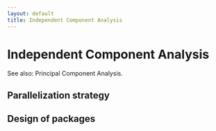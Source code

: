 ```yaml
---
layout: default
title: Independent Component Analysis
---
```


<a name="IndependentComponentAnalysis-IndependentComponentAnalysis"></a>
# Independent Component Analysis

See also: Principal Component Analysis.

<a name="IndependentComponentAnalysis-Parallelizationstrategy"></a>
## Parallelization strategy

<a name="IndependentComponentAnalysis-Designofpackages"></a>
## Design of packages
